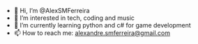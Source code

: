 - 👋 Hi, I’m @AlexSMFerreira
- 👀 I’m interested in tech, coding and music
- 🌱 I’m currently learning python and c# for game development
- 📫 How to reach me: alexandre.smferreira@gmail.com

<!---
AlexSMFerreira/AlexSMFerreira is a ✨ special ✨ repository because its `README.md` (this file) appears on your GitHub profile.
You can click the Preview link to take a look at your changes.
--->

